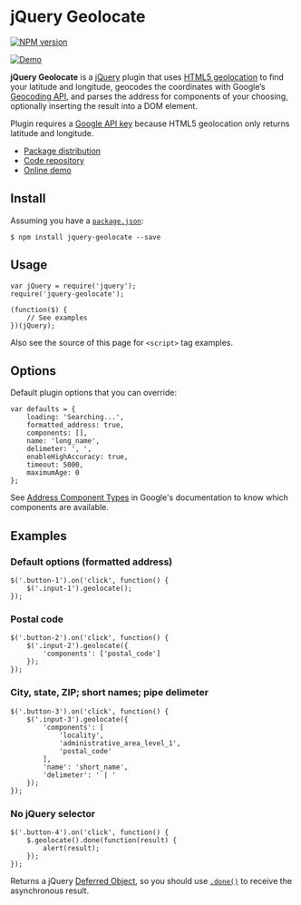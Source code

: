# jQuery Geolocate

[![NPM version](https://badge.fury.io/js/jquery-geolocate.svg)](https://www.npmjs.com/package/jquery-geolocate)

[![Demo](https://richardcornish.github.io/jquery-geolocate/img/map.min.png)](https://richardcornish.github.io/jquery-geolocate/)

**jQuery Geolocate** is a [jQuery](https://jquery.com/) plugin that uses [HTML5 geolocation](https://developer.mozilla.org/en-US/docs/Web/API/Geolocation/Using_geolocation)
to find your latitude and longitude, geocodes the coordinates with
Google’s [Geocoding API](https://developers.google.com/maps/documentation/geocoding/start), and parses the address for components of your
choosing, optionally inserting the result into a DOM element.

Plugin requires a [Google API key](https://developers.google.com/maps/documentation/geocoding/get-api-key) because HTML5 geolocation only
returns latitude and longitude.

- [Package distribution](https://www.npmjs.com/package/jquery-geolocate)
- [Code repository](https://github.com/richardcornish/jquery-geolocate)
- [Online demo](https://richardcornish.github.io/jquery-geolocate/)

## Install

Assuming you have a [`package.json`](https://docs.npmjs.com/files/package.json):

```
$ npm install jquery-geolocate --save
```

## Usage

```
var jQuery = require('jquery');
require('jquery-geolocate');

(function($) {
    // See examples
})(jQuery);
```

Also see the source of this page for `<script>` tag examples.

## Options

Default plugin options that you can override:

```
var defaults = {
    loading: 'Searching...',
    formatted_address: true,
    components: [],
    name: 'long_name',
    delimeter: ', ',
    enableHighAccuracy: true,
    timeout: 5000,
    maximumAge: 0
};
```

See [Address Component Types](https://developers.google.com/maps/documentation/geocoding/intro#Types) in Google's documentation to know which components are available.

## Examples

### Default options (formatted address)

```
$('.button-1').on('click', function() {
    $('.input-1').geolocate();
});
```

### Postal code

```
$('.button-2').on('click', function() {
    $('.input-2').geolocate({
        'components': ['postal_code']
    });
});
```

### City, state, ZIP; short names; pipe delimeter

```
$('.button-3').on('click', function() {
    $('.input-3').geolocate({
        'components': [
            'locality',
            'administrative_area_level_1',
            'postal_code'
        ],
        'name': 'short_name',
        'delimeter': ' | '
    });
});
```

### No jQuery selector

```
$('.button-4').on('click', function() {
    $.geolocate().done(function(result) {
        alert(result);
    });
});
```

Returns a jQuery [Deferred Object](https://api.jquery.com/category/deferred-object/), so you should use [`.done()`](https://api.jquery.com/deferred.done/) to receive the asynchronous result.